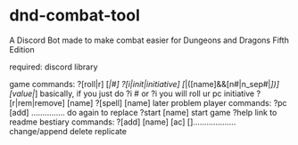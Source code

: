 # dnd-combat-tool
A Discord Bot made to make combat easier for Dungeons and Dragons Fifth Edition

required: 
discord library

game commands:
    ?[roll|r] <dice> [_|#]
    ?[i|init|initiative] [_|([name]&&[n#|n_sep#|_])] [value|_]
        basically, if you just do ?i # or ?i you will roll ur pc initiative
    ?[r|rem|remove] [name]
    ?[spell] [name]
        later problem
player commands:
    ?pc [add] ............... 
        do again to replace
    ?start [name]
        start game
    ?help
        link to readme 
bestiary commands:
    ?[add] [name] [ac] []...................
    change/append
    delete
    replicate

